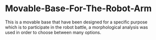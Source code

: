 # Movable-Base-For-The-Robot-Arm

This is a movable base that have been designed for a specific purpose which is to participate in the robot battle, a morphological analysis was used in order to choose between many options.
